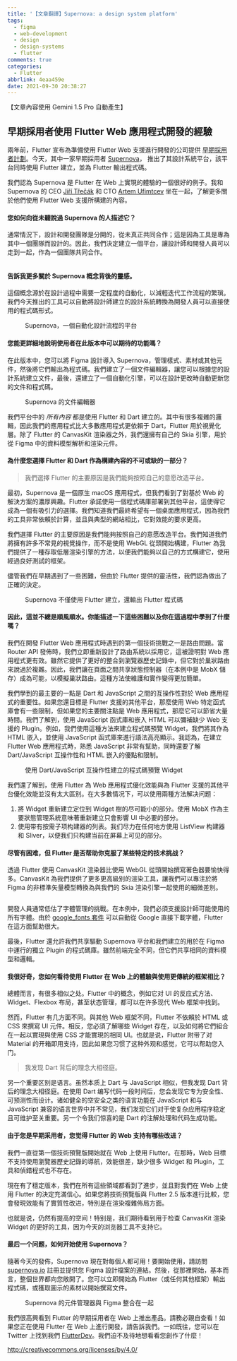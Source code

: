 ```yaml
---
title: '【文章翻譯】Supernova: a design system platform'
tags:
  - figma
  - web-development
  - design
  - design-systems
  - flutter
comments: true
categories:
  - Flutter
abbrlink: 4eaa459e
date: 2021-09-30 20:38:27
---
```


【文章內容使用 Gemini 1.5 Pro 自動產生】

## 早期採用者使用 Flutter Web 應用程式開發的經驗

兩年前，Flutter 宣布為準備使用 Flutter Web 支援進行開發的公司提供 [早期採用者計劃](https://medium.com/flutter/flutter-for-web-early-adopter-program-now-open-9f1fb146e4c4)。今天，其中一家早期採用者 [Supernova](https://www.supernova.io/)， 推出了其設計系統平台，該平台同時使用 Flutter 建立，並為 Flutter 輸出程式碼。

我們認為 Supernova 是 Flutter 在 Web 上實現的體驗的一個很好的例子。我和 Supernova 的 CEO [Jiří Třečák](https://twitter.com/JiriTrecak) 和 CTO [Artem Ufimtcev](https://twitter.com/ArtemUfimtcev) 坐在一起，了解更多關於他們使用 Flutter Web 支援所構建的內容。

#### 您如何向從未聽說過 Supernova 的人描述它？

通常情況下，設計和開發團隊是分開的，從未真正共同合作；這是因為工具是專為其中一個團隊而設計的。因此，我們決定建立一個平台，讓設計師和開發人員可以走到一起，作為一個團隊共同合作。

<figure>
<img alt="" src="https://cdn-images-1.medium.com/max/1024/1*GOSImwOIA3oqItUMRmq5Kw.png" />
</figure>

#### 告訴我更多關於 Supernova 概念背後的靈感。

這個概念源於在設計過程中需要一定程度的自動化，以減輕迭代工作流程的繁瑣。我們今天推出的工具可以自動將設計師建立的設計系統轉換為開發人員可以直接使用的程式碼形式。

<figure>
<img alt="" src="https://cdn-images-1.medium.com/max/1024/1*oqPmxo8kmisR_7oiZn06vQ.png" />
<figcaption>Supernova，一個自動化設計流程的平台</figcaption>
</figure>

#### 您能更詳細地說明使用者在此版本中可以期待的功能嗎？

在此版本中，您可以將 Figma 設計導入 Supernova，管理樣式、素材或其他元件，然後將它們輸出為程式碼。我們建立了一個文件編輯器，讓您可以根據您的設計系統建立文件，最後，還建立了一個自動化引擎，可以在設計更改時自動更新您的文件和程式碼。

<figure>
<img alt="" src="https://cdn-images-1.medium.com/max/1024/1*YaZp-vdLHW17_b9ktY_4mQ.png" />
<figcaption>Supernova 的文件編輯器</figcaption>
</figure>

我們平台中的 *所有內容* 都是使用 Flutter 和 Dart 建立的。其中有很多複雜的邏輯，因此我們的應用程式比大多數應用程式更依賴于 Dart，Flutter 用於視覺化層。除了 Flutter 的 CanvasKit 渲染器之外，我們還擁有自己的 Skia 引擎，用於從 Figma 中的資料模型解析和渲染元件。

#### 為什麼您選擇 Flutter 和 Dart 作為構建內容的不可或缺的一部分？

<blockquote>我們選擇 Flutter 的主要原因是我們能夠按照自己的意愿改造平台。</blockquote>

最初，Supernova 是一個原生 macOS 應用程式，但我們看到了對基於 Web 的解決方案的濃厚興趣。Flutter 承諾使用一個程式碼庫部署到其他平台，這使得它成為一個有吸引力的選擇。我們知道我們最終希望有一個桌面應用程式，因為我們的工具非常依賴於計算，並且與典型的網站相比，它對效能的要求更高。

我們選擇 Flutter 的主要原因是我們能夠按照自己的意愿改造平台。我們知道我們將擁有許多不常見的視覺操作，而不是使用 WebGL 從頭開始構建，Flutter 為我們提供了一種存取低層渲染引擎的方法，以便我們能夠以自己的方式構建它，使用經過良好測試的框架。

儘管我們在早期遇到了一些困難，但由於 Flutter 提供的靈活性，我們認為做出了正確的決定。

<figure>
<img alt="" src="https://cdn-images-1.medium.com/max/1024/1*0vWG-4VTlJkHX_9z0nGNWg.png" />
<figcaption>Supernova 不僅使用 Flutter 建立，還輸出 Flutter 程式碼</figcaption>
</figure>

#### 因此，這並不總是順風順水。你能描述一下這些困難以及你在這過程中學到了什麼嗎？

我們在開發 Flutter Web 應用程式時遇到的第一個技術挑戰之一是路由問題。當 Router API 發佈時，我們立即重新設計了路由系統以採用它，這被證明對 Web 應用程式更有效。雖然它提供了更好的整合到瀏覽器歷史記錄中，但它對於巢狀路由來說過於複雜。因此，我們讓在頁面之間共享狀態控制器（在本例中是 MobX 儲存）成為可能，以模擬巢狀路由。這種方法使維護和實作變得更加簡單。

我們學到的最主要的一點是 Dart 和 JavaScript 之間的互操作性對於 Web 應用程式的重要性。如果您還目標是 Flutter 支援的其他平台，那麼使用 Web 特定函式庫會有一些限制，但如果您的主要關注點是 Web 應用程式，那麼它可以節省大量時間。我們了解到，使用 JavaScript 函式庫和嵌入 HTML 可以彌補缺少 Web 支援的 Plugin。例如，我們使用這種方法來建立程式碼預覽 Widget，我們將其作為 HTML 嵌入，並使用 JavaScript 函式庫來進行語法高亮顯示。我認為，在建立 Flutter Web 應用程式時，熟悉 JavaScript 非常有幫助，同時還要了解 Dart/JavaScript 互操作性和 HTML 嵌入的優點和限制。

<figure>
<img alt="" src="https://cdn-images-1.medium.com/max/1024/1*Zo9xfW_VtnLJmaTYq5ZJyg.png" />
<figcaption>使用 Dart/JavaScript 互操作性建立的程式碼預覽 Widget</figcaption>
</figure>

我們還了解到，使用 Flutter 為 Web 應用程式優化效能與為 Flutter 支援的其他平台優化效能並沒有太大區别。在大多數情况下，可以使用兩種方法解决问题：

1. 將 Widget 重新建立定位到 Widget 樹的尽可能小的部分。使用 MobX 作為主要狀態管理系統意味著重新建立只會影響 UI 中必要的部分。
2. 使用带有按需子项构建器的列表。我们尽力在任何地方使用 ListView 构建器和 Sliver，以便我们只构建当前在屏幕上可见的部分。

#### 尽管有困难，但 Flutter 是否帮助你克服了某些特定的技术挑战？

透過 Flutter 使用 CanvasKit 渲染器比使用 WebGL 從頭開始撰寫著色器要愉快得多。CanvasKit 為我們提供了更多更高級别的渲染工具，讓我們可以專注於將 Figma 的非標準矢量模型轉換為與我們的 Skia 渲染引擎一起使用的細微差別。

<figure>
<img alt="" src="https://cdn-images-1.medium.com/max/1024/1*J7beI4HVjgoaD4JHk-JUyw.png" />
</figure>

開發人員通常低估了字體管理的挑戰。在本例中，我們必須支援設計師可能使用的所有字體。由於 [google_fonts 套件](https://pub.dev/packages/google_fonts) 可以自動從 Google 直接下載字體，Flutter 在這方面幫助很大。

最後，Flutter 還允許我們共享驅動 Supernova 平台和我們建立的用於在 Figma 中運行的獨立 Plugin 的程式碼庫。雖然前端完全不同，但它們共享相同的資料模型和邏輯。


#### 我很好奇，您如何看待使用 Flutter 在 Web 上的體驗與使用更傳統的框架相比？

總體而言，有很多相似之处。Flutter 中的概念，例如它对 UI 的反应式方法、Widget、Flexbox 布局，甚至状态管理，都可以在许多现代 Web 框架中找到。

然而，Flutter 有几方面不同。與其他 Web 框架不同，Flutter 不依賴於 HTML 或 CSS 來撰寫 UI 元件。相反，您必須了解哪些 Widget 存在，以及如何將它們組合在一起以實現與使用 CSS 才能實現的相同 UI。也就是说，Flutter 附带了对 Material 的开箱即用支持，因此如果您习惯了这种外观和感觉，它可以帮助您入门。

<blockquote>我发现 Dart 背后的理念大相径庭。</blockquote>

另一个重要区别是语言。虽然本质上 Dart 与 JavaScript 相似，但我发现 Dart 背后的理念大相径庭。在使用 Dart 编写代码一段时间后，您会发现它专为安全性、可预测性而设计。诸如健全的空安全之类的语言功能在 JavaScript 和与 JavaScript 兼容的语言世界中并不常见，我们发现它们对于使复杂应用程序稳定且可维护至关重要。另一个令我们惊喜的是 Dart 的注解处理和代码生成功能。

#### 由于您是早期采用者，您觉得 Flutter 的 Web 支持有哪些改进？

我們一直從第一個技術預覽版開始就在 Web 上使用 Flutter。在那時，Web 目標不支持使用瀏覽器歷史記錄的導航，效能很差，缺少很多 Widget 和 Plugin，工具和偵錯程式也不存在。

現在有了穩定版本，我們在所有這些領域都看到了進步，並且對我們在 Web 上使用 Flutter 的決定充滿信心。如果您將技術預覽版與 Flutter 2.5 版本進行比較，您會發現效能有了實質性改进，特別是在渲染複雜佈局方面。

也就是说，仍然有提高的空间！特别是，我们期待看到用于检查 CanvasKit 渲染 Widget 的更好的工具，因为今天的浏览器工具不支持它。

#### 最后一个问题，如何开始使用 Supernova？

隨著今天的發佈，Supernova 現在對每個人都可用！要開始使用，請訪問 [supernova.io](https://www.supernova.io/) 註冊並提供您 Figma 設計檔案的連結。然後，從那裡開始，基本而言，整個世界都向您敞開了。您可以立即開始為 Flutter（或任何其他框架）輸出程式碼，或獲取圖示的素材以開始撰寫文件。

<figure>
<img alt="" src="https://cdn-images-1.medium.com/max/1024/1*mtTv0oMcbsbStL_T9RSsZw.png" />
<figcaption>Supernova 的元件管理器與 Figma 整合在一起</figcaption>
</figure>

我們很高興看到 Flutter 的早期採用者在 Web 上推出產品。請務必親自查看！如果您正在使用 Flutter 在 Web 上進行開發，請告訴我們。一如既往，您可以在 Twitter 上找到我們 [FlutterDev](https://twitter.com/FlutterDev)。我們迫不及待地想看看您創作了什麼！


http://creativecommons.org/licenses/by/4.0/